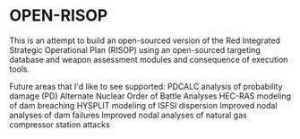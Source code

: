 # OPEN-RISOP
This is an attempt to build an open-sourced version of the Red Integrated Strategic Operational Plan (RISOP) using an open-sourced targeting database and weapon assessment modules and consequence of execution tools. 

Future areas that I'd like to see supported:
PDCALC analysis of probability damage (PD)
Alternate Nuclear Order of Battle Analyses
HEC-RAS modeling of dam breaching
HYSPLIT modeling of ISFSI dispersion
Improved nodal analyses of dam failures
Improved nodal analyses of natural gas compressor station attacks

